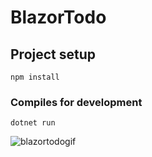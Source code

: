 # BlazorTodo

## Project setup
```
npm install
```

### Compiles for development
```
dotnet run
```

![blazortodogif](https://user-images.githubusercontent.com/34417875/135132914-0e490b92-f71e-4517-9d36-374613072151.gif)
